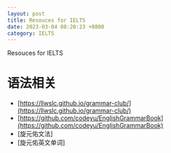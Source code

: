 ```yaml
---
layout: post
title: Resouces for IELTS
date: 2023-03-04 08:20:23 +0800
category: IELTS
---
```


Resouces for IELTS

# 语法相关

 - [https://llwslc.github.io/grammar-club/](https://llwslc.github.io/grammar-club/)
 - [https://github.com/codeyu/EnglishGrammarBook](https://github.com/codeyu/EnglishGrammarBook)
 - [旋元佑文法]
 - [旋元佑英文单词]
